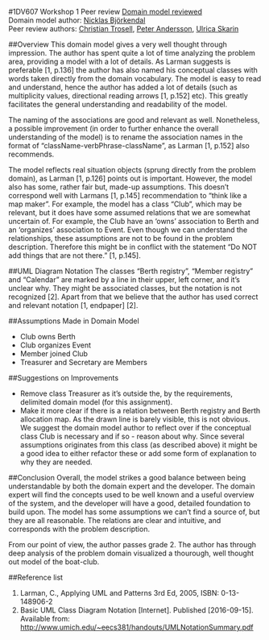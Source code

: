 #1DV607 Workshop 1 Peer review
[Domain model reviewed](https://github.com/slim2k6/1DV607-OOA-D/blob/master/20160913_144927.jpg)  
Domain model author: [Nicklas Björkendal](https://github.com/slim2k6)   
Peer review authors: [Christian Trosell](https://github.com/krockgardin), [Peter Andersson](https://github.com/sehnpaa), [Ulrica Skarin](https://github.com/ulricaskarin)  

##Overview
This domain model gives a very well thought through impression. The author has spent quite a lot of time analyzing the problem area, providing a model with a lot of details. As Larman suggests is preferable [1, p.136] the author has also named his conceptual classes with words taken directly from the domain vocabulary. The model is easy to read and understand, hence the author has added a lot of details (such as multiplicity values, directional reading arrows [1, p.152] etc). This greatly facilitates the general understanding and readability of the model.

The naming of the associations are good and relevant as well. Nonetheless, a possible improvement (in order to further enhance the overall understanding of the model) is to rename the association names in the format of “className-verbPhrase-className”, as Larman [1, p.152] also recommends. 
	 	 	 	
The model reflects real situation objects (sprung directly from the problem domain), as Larman [1, p.126] points out is important. However, the model also has some, rather fair but, made-up assumptions. This doesn’t correspond well with Larmans [1, p.145] recommendation to “think like a map maker”. For example, the model has a class “Club”, which may be relevant, but it does have some assumed relations that we are somewhat uncertain of. For example, the Club have an ‘owns’ association to Berth and an ‘organizes’ association to Event. Even though we can understand the relationships, these assumptions are not to be found in the problem description. Therefore this might be in conflict with the statement “Do NOT add things that are not there.” [1, p.145].

##UML Diagram Notation
The classes “Berth registry”, “Member registry” and “Calendar” are marked by a line in their upper, left corner, and it’s unclear why. They might be associated classes, but the notation is not recognized [2]. Apart from that we believe that the author has used correct and relevant notation [1, endpaper] [2]. 

##Assumptions Made in Domain Model
* Club owns Berth
* Club organizes Event 
* Member joined Club
* Treasurer and Secretary are Members

##Suggestions on Improvements
* Remove class Treasurer as it’s outside the, by the requirements, delimited domain model (for this assignment). 
* Make it more clear if there is a relation between Berth registry and Berth allocation map. As the drawn line is barely visible, this is not obvious.
We suggest the domain model author to reflect over if the conceptual class Club is necessary and if so - reason about why. Since several assumptions originates from this class (as described above) it might be a good idea to either refactor these or add some form of explanation to why they are needed.

##Conclusion
Overall, the model strikes a good balance between being understandable by both the domain expert and the developer. The domain expert will find the concepts used to be well known and a useful overview of the system, and the developer will have a good, detailed foundation to build upon.
The model has some assumptions we can’t find a source of, but they are all reasonable. The relations are clear and intuitive, and corresponds with the problem description.

From our point of view, the author passes grade 2. The author has through deep analysis of the problem domain visualized a thourough, well thought out model of the boat-club. 

##Reference list
1. Larman, C., Applying UML and Patterns 3rd Ed, 2005, ISBN: 0-13-148906-2
2. Basic UML Class Diagram Notation [Internet]. Published [2016-09-15]. Available from: http://www.umich.edu/~eecs381/handouts/UMLNotationSummary.pdf 
